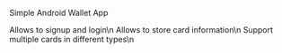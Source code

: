 Simple Android Wallet App

Allows to signup and login\n
Allows to store card information\n
Support multiple cards in different types\n
